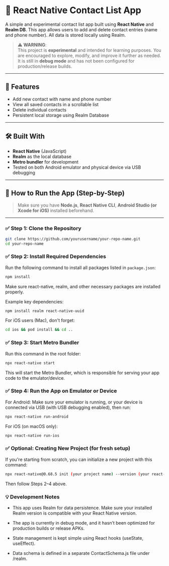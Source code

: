 # 📱 React Native Contact List App

A simple and experimental contact list app built using **React Native** and **Realm DB**. This app allows users to add and delete contact entries (name and phone number). All data is stored locally using Realm.

> ⚠️ **WARNING**:  
> This project is **experimental** and intended for learning purposes. You are encouraged to explore, modify, and improve it further as needed. It is still in **debug mode** and has not been configured for production/release builds.

---

## 🚀 Features

- Add new contact with name and phone number
- View all saved contacts in a scrollable list
- Delete individual contacts
- Persistent local storage using Realm Database

---

## 🛠️ Built With

- **React Native** (JavaScript)
- **Realm** as the local database
- **Metro bundler** for development
- Tested on both Android emulator and physical device via USB debugging

---

## 📖 How to Run the App (Step-by-Step)

> Make sure you have **Node.js**, **React Native CLI**, **Android Studio (or Xcode for iOS)** installed beforehand.

---

### ✅ Step 1: Clone the Repository

```bash
git clone https://github.com/yourusername/your-repo-name.git
cd your-repo-name
```

### ✅ Step 2: Install Required Dependencies
Run the following command to install all packages listed in ```package.json```:

```bash
npm install
```
Make sure react-native, realm, and other necessary packages are installed properly.

Example key dependencies:
```bash
npm install realm react-native-uuid
```
For iOS users (Mac), don't forget:
```bash
cd ios && pod install && cd ..
```

### ✅ Step 3: Start Metro Bundler
Run this command in the root folder:
```bash
npx react-native start
```
This will start the Metro Bundler, which is responsible for serving your app code to the emulator/device.

### ✅ Step 4: Run the App on Emulator or Device
For Android:
Make sure your emulator is running, or your device is connected via USB (with USB debugging enabled), then run:

```bash
npx react-native run-android
```
For iOS (on macOS only):
```bash
npx react-native run-ios
```

### ✅ Optional: Creating New Project (for fresh setup)
If you're starting from scratch, you can initialize a new project with this command:
```bash
npx react-native@0.68.5 init (your project name) --version (your react-native version)
```
Then follow Steps 2–4 above.

### 💡 Development Notes
- This app uses Realm for data persistence. Make sure your installed Realm version is compatible with your React Native version.

- The app is currently in debug mode, and it hasn’t been optimized for production builds or release APKs.

- State management is kept simple using React hooks (useState, useEffect).

- Data schema is defined in a separate ContactSchema.js file under /realm.



